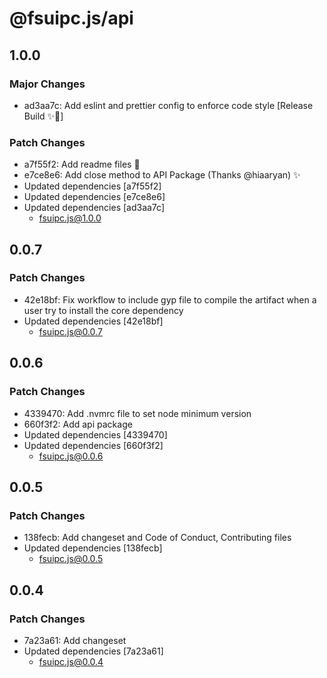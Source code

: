 # @fsuipc.js/api

## 1.0.0

### Major Changes

- ad3aa7c: Add eslint and prettier config to enforce code style [Release Build ✨🚀]

### Patch Changes

- a7f55f2: Add readme files 📝
- e7ce8e6: Add close method to API Package (Thanks @hiaaryan) ✨
- Updated dependencies [a7f55f2]
- Updated dependencies [e7ce8e6]
- Updated dependencies [ad3aa7c]
  - fsuipc.js@1.0.0

## 0.0.7

### Patch Changes

- 42e18bf: Fix workflow to include gyp file to compile the artifact when a user try to install the core dependency
- Updated dependencies [42e18bf]
  - fsuipc.js@0.0.7

## 0.0.6

### Patch Changes

- 4339470: Add .nvmrc file to set node minimum version
- 660f3f2: Add api package
- Updated dependencies [4339470]
- Updated dependencies [660f3f2]
  - fsuipc.js@0.0.6

## 0.0.5

### Patch Changes

- 138fecb: Add changeset and Code of Conduct, Contributing files
- Updated dependencies [138fecb]
  - fsuipc.js@0.0.5

## 0.0.4

### Patch Changes

- 7a23a61: Add changeset
- Updated dependencies [7a23a61]
  - fsuipc.js@0.0.4
